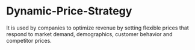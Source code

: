 # Dynamic-Price-Strategy
It is used by companies to optimize revenue by setting flexible prices that respond to market demand, demographics, customer behavior and competitor prices.
